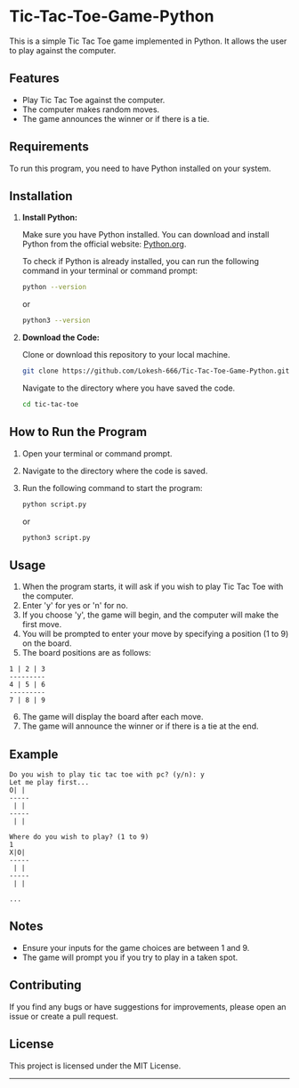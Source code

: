 # Tic-Tac-Toe-Game-Python

This is a simple Tic Tac Toe game implemented in Python. It allows the user to play against the computer.

## Features

- Play Tic Tac Toe against the computer.
- The computer makes random moves.
- The game announces the winner or if there is a tie.

## Requirements

To run this program, you need to have Python installed on your system.

## Installation

1. **Install Python:**

   Make sure you have Python installed. You can download and install Python from the official website: [Python.org](https://www.python.org/downloads/).

   To check if Python is already installed, you can run the following command in your terminal or command prompt:

   ```sh
   python --version
   ```

   or

   ```sh
   python3 --version
   ```

2. **Download the Code:**

   Clone or download this repository to your local machine.

   ```sh
   git clone https://github.com/Lokesh-666/Tic-Tac-Toe-Game-Python.git
   ```

   Navigate to the directory where you have saved the code.

   ```sh
   cd tic-tac-toe
   ```

## How to Run the Program

1. Open your terminal or command prompt.
2. Navigate to the directory where the code is saved.
3. Run the following command to start the program:

   ```sh
   python script.py
   ```

   or

   ```sh
   python3 script.py
   ```

## Usage

1. When the program starts, it will ask if you wish to play Tic Tac Toe with the computer.
2. Enter 'y' for yes or 'n' for no.
3. If you choose 'y', the game will begin, and the computer will make the first move.
4. You will be prompted to enter your move by specifying a position (1 to 9) on the board.
5. The board positions are as follows:

```
1 | 2 | 3
---------
4 | 5 | 6
---------
7 | 8 | 9
```

6. The game will display the board after each move.
7. The game will announce the winner or if there is a tie at the end.

## Example

```
Do you wish to play tic tac toe with pc? (y/n): y
Let me play first...
O| |
-----
 | |
-----
 | |

Where do you wish to play? (1 to 9)
1
X|O|
-----
 | |
-----
 | |

...
```

## Notes

- Ensure your inputs for the game choices are between 1 and 9.
- The game will prompt you if you try to play in a taken spot.

## Contributing

If you find any bugs or have suggestions for improvements, please open an issue or create a pull request.

## License

This project is licensed under the MIT License.

---
